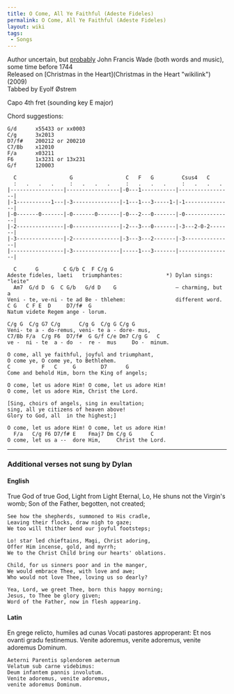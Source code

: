 ```yaml
---
title: O Come, All Ye Faithful (Adeste Fideles)
permalink: O Come, All Ye Faithful (Adeste Fideles)
layout: wiki
tags:
 - Songs
---
```


Author uncertain, but
[probably](http://www.hymnsandcarolsofchristmas.com/Hymns_and_Carols/Images/Stephan/adeste_fideles_a_study_on_its_or.htm)
John Francis Wade (both words and music), some time before 1744  
Released on [Christmas in the Heart](Christmas in the Heart "wikilink")
(2009)  
Tabbed by Eyolf Østrem

Capo 4th fret (sounding key E major)

Chord suggestions:

    G/d      x55433 or xx0003
    C/g      3x2013
    D7/f#    200212 or 200210
    C7/Bb    x12010
    F/a      x03211
    F6       1x3231 or 13x231
    G/f      120003

      C                 G                 C   F   G         Csus4   C
      :   .   .   .     :   .   .   .     :   .   .   .     :   .   .   .
    |-----------------|-----------------|-0---1-----------|-----------------|
    |-1-----------1---|-3---------------|-1---1---3-----1-|-1---------------|
    |-0-------0-------|-0-------0-------|-0---2---0-------|-0---------------|
    |-2---------------|-0---------------|-2---3---0-------|-3---2-0-2-------|
    |-3---------------|-2---------------|-3---3---2-------|-3---------------|
    |-----------------|-3---------------|-----1---3-------|-----------------|

      C      G        C G/b C  F C/g G
    Adeste fideles, laeti   triumphantes:              *) Dylan sings: "leite"
      Am7  G/d D  G  C G/b   G/d D    G                   – charming, but a
    Veni - te, ve-ni - te ad Be - thlehem:                different word.
    C G   C F E  D     D7/f#  G
    Natum videte Regem ange - lorum.

    C/g G  C/g G7 C/g      C/g G  C/g G C/g G
    Veni- te a - do-remus, veni- te a - dore- mus,
    C7/Bb F/a  C/g F6  D7/f#  G G/f C/e Dm7 C/g G   C
    ve -  ni - te  a - do  -  re -  mus     Do -  minum.

    O come, all ye faithful, joyful and triumphant,
    O come ye, O come ye, to Bethlehem.
    C          F   C     G        D7      G
    Come and behold Him, born the King of angels;

    O come, let us adore Him! O come, let us adore Him!
    O come, let us adore Him, Christ the Lord.

    [Sing, choirs of angels, sing in exultation;
    sing, all ye citizens of heaven above!
    Glory to God, all  in the highest;]

    O come, let us adore Him! O come, let us adore Him!
      F/a   C/g F6 D7/f# E    Fmaj7 Dm C/g G      C
    O come, let us a --  dore Him,     Christ the Lord.

* * * * *

<h3>
Additional verses not sung by Dylan

</h3>
<h4>
English

</h4>
    True God of true God, Light from Light Eternal,
    Lo, He shuns not the Virgin's womb;
    Son of the Father, begotten, not created;

    See how the shepherds, summoned to His cradle,
    Leaving their flocks, draw nigh to gaze;
    We too will thither bend our joyful footsteps;

    Lo! star led chieftains, Magi, Christ adoring,
    Offer Him incense, gold, and myrrh;
    We to the Christ Child bring our hearts' oblations.

    Child, for us sinners poor and in the manger,
    We would embrace Thee, with love and awe;
    Who would not love Thee, loving us so dearly?

    Yea, Lord, we greet Thee, born this happy morning;
    Jesus, to Thee be glory given;
    Word of the Father, now in flesh appearing.

<h4>
Latin

</h4>
    En grege relicto, humiles ad cunas
    Vocati pastores approperant:
    Et nos ovanti gradu festinemus.
    Venite adoremus, venite adoremus,
    venite adoremus Dominum.

    Aeterni Parentis splendorem aeternum
    Velatum sub carne videbimus:
    Deum infantem pannis involutum.
    Venite adoremus, venite adoremus,
    venite adoremus Dominum.

